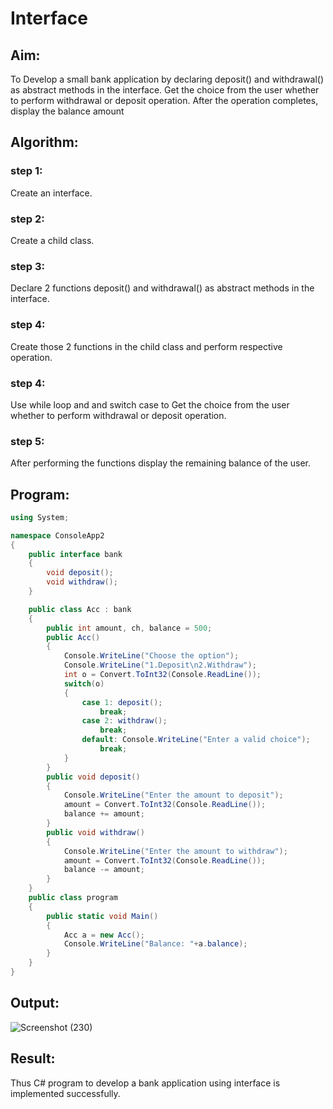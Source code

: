 # Interface

## Aim:
To Develop a small bank application by declaring deposit() and withdrawal() as abstract methods in the interface.  Get the choice from the user whether to perform withdrawal or deposit operation. After the operation completes, display the balance amount

## Algorithm:
### step 1: 
Create an interface.

### step 2:
Create a child class.

### step 3:
Declare 2 functions deposit() and withdrawal() as abstract methods in the interface.

### step 4:
Create those 2 functions in the child class and perform respective operation.

### step 4:
Use while loop and and switch case to Get the choice from the user whether to perform withdrawal or deposit operation.

### step 5:
After performing the functions display the remaining balance of the user.

## Program:
```c#
using System;

namespace ConsoleApp2
{
    public interface bank
    {
        void deposit();
        void withdraw();
    }

    public class Acc : bank
    {
        public int amount, ch, balance = 500;
        public Acc()
        {
            Console.WriteLine("Choose the option");
            Console.WriteLine("1.Deposit\n2.Withdraw");
            int o = Convert.ToInt32(Console.ReadLine());
            switch(o)
            {
                case 1: deposit();
                    break;
                case 2: withdraw();
                    break;
                default: Console.WriteLine("Enter a valid choice");
                    break;
            }
        }
        public void deposit()
        {
            Console.WriteLine("Enter the amount to deposit");
            amount = Convert.ToInt32(Console.ReadLine());
            balance += amount;
        }
        public void withdraw()
        {
            Console.WriteLine("Enter the amount to withdraw");
            amount = Convert.ToInt32(Console.ReadLine());
            balance -= amount;
        }
    }
    public class program
    {
        public static void Main()
        {
            Acc a = new Acc();
            Console.WriteLine("Balance: "+a.balance);
        }
    }
}
```

## Output:
![Screenshot (230)](https://user-images.githubusercontent.com/75234807/173194563-f13bc9cd-63e6-4143-ba7d-3d0f341c0bd0.png)

## Result:
Thus C# program to develop a bank application using interface is implemented successfully.
